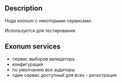 ## Description
Нода exonum с некоторыми сервисами.

Используется для тестирования

## Exonum services

- сервис выборов валидатора
- конфигурация
- по умолчанию все аудиторы
- один сервис доступный для всех - регистрация
